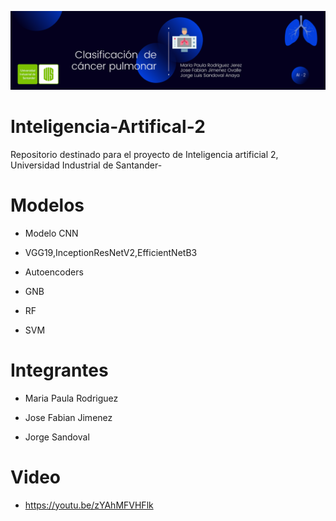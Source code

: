 ![Image text](https://github.com/fabian017/Inteligencia-Artifical-2/blob/main/banner-ia2.png?raw=true)


# Inteligencia-Artifical-2
Repositorio destinado para el proyecto de Inteligencia artificial 2, Universidad Industrial de Santander-

# Modelos

- Modelo CNN

- VGG19,InceptionResNetV2,EfficientNetB3

- Autoencoders

- GNB

- RF

- SVM

# Integrantes

- Maria Paula Rodriguez

- Jose Fabian Jimenez

- Jorge Sandoval

# Video
- https://youtu.be/zYAhMFVHFlk
